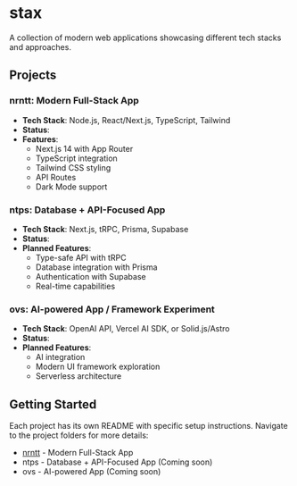 # stax

A collection of modern web applications showcasing different tech stacks and approaches.

## Projects

### nrntt: Modern Full-Stack App
- **Tech Stack**: Node.js, React/Next.js, TypeScript, Tailwind
- **Status**: 
- **Features**:
  - Next.js 14 with App Router
  - TypeScript integration
  - Tailwind CSS styling
  - API Routes
  - Dark Mode support

### ntps: Database + API-Focused App
- **Tech Stack**: Next.js, tRPC, Prisma, Supabase
- **Status**: 
- **Planned Features**:
  - Type-safe API with tRPC
  - Database integration with Prisma
  - Authentication with Supabase
  - Real-time capabilities

### ovs: AI-powered App / Framework Experiment
- **Tech Stack**: OpenAI API, Vercel AI SDK, or Solid.js/Astro
- **Status**: 
- **Planned Features**:
  - AI integration
  - Modern UI framework exploration
  - Serverless architecture

## Getting Started

Each project has its own README with specific setup instructions. Navigate to the project folders for more details:

- [nrntt](./nrntt/README.md) - Modern Full-Stack App
- ntps - Database + API-Focused App (Coming soon)
- ovs - AI-powered App (Coming soon)